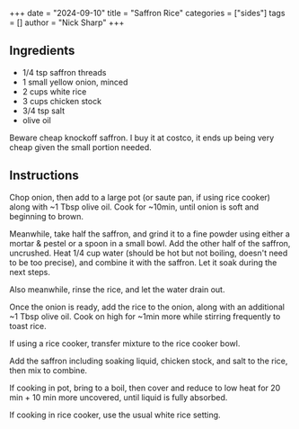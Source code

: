 +++
date = "2024-09-10"
title = "Saffron Rice"
categories = ["sides"]
tags = []
author = "Nick Sharp"
+++

## Ingredients

- 1/4 tsp saffron threads
- 1 small yellow onion, minced
- 2 cups white rice
- 3 cups chicken stock
- 3/4 tsp salt
- olive oil

Beware cheap knockoff saffron. I buy it at costco, it ends up being very cheap given the small portion needed.

## Instructions

Chop onion, then add to a large pot (or saute pan, if using rice cooker) along with ~1 Tbsp olive oil. Cook for ~10min, until onion is soft and beginning to brown.

Meanwhile, take half the saffron, and grind it to a fine powder using either a mortar & pestel or a spoon in a small bowl. Add the other half of the saffron, uncrushed. Heat 1/4 cup water (should be hot but not boiling, doesn't need to be too precise), and combine it with the saffron. Let it soak during the next steps.

Also meanwhile, rinse the rice, and let the water drain out.

Once the onion is ready, add the rice to the onion, along with an additional ~1 Tbsp olive oil. Cook on high for ~1min more while stirring frequently to toast rice.

If using a rice cooker, transfer mixture to the rice cooker bowl.

Add the saffron including soaking liquid, chicken stock, and salt to the rice, then mix to combine.

If cooking in pot, bring to a boil, then cover and reduce to low heat for 20 min + 10 min more uncovered, until liquid is fully absorbed.

If cooking in rice cooker, use the usual white rice setting.
